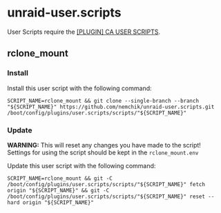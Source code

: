 # unraid-user.scripts

User Scripts require the [[PLUGIN] CA USER SCRIPTS](https://forums.unraid.net/topic/48286-plugin-ca-user-scripts/).

## rclone_mount

### Install

Install this user script with the following command:

```shell
SCRIPT_NAME=rclone_mount && git clone --single-branch --branch "${SCRIPT_NAME}" https://github.com/nemchik/unraid-user.scripts.git /boot/config/plugins/user.scripts/scripts/"${SCRIPT_NAME}"
```

### Update

**WARNING:** This will reset any changes you have made to the script! Settings for using the script should be kept in the `rclone_mount.env`

Update this user script with the following command:

```shell
SCRIPT_NAME=rclone_mount && git -C /boot/config/plugins/user.scripts/scripts/"${SCRIPT_NAME}" fetch origin "${SCRIPT_NAME}" && git -C /boot/config/plugins/user.scripts/scripts/"${SCRIPT_NAME}" reset --hard origin "${SCRIPT_NAME}"
```

